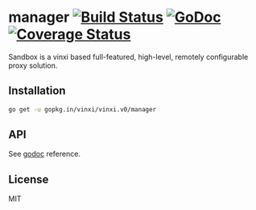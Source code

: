 # manager [![Build Status](https://travis-ci.org/vinxi/vinxi.png)](https://travis-ci.org/vinxi/vinxi) [![GoDoc](https://godoc.org/github.com/vinxi/vinxi?status.svg)](https://godoc.org/github.com/vinxi/manager) [![Coverage Status](https://coveralls.io/repos/github/vinxi/vinxi/badge.svg?branch=master)](https://coveralls.io/github/vinxi/vinxi?branch=master) 

Sandbox is a vinxi based full-featured, high-level, remotely configurable proxy solution.

## Installation

```bash
go get -u gopkg.in/vinxi/vinxi.v0/manager
```

## API

See [godoc](https://godoc.org/github.com/vinxi/vinxi/manager) reference.

## License

MIT
